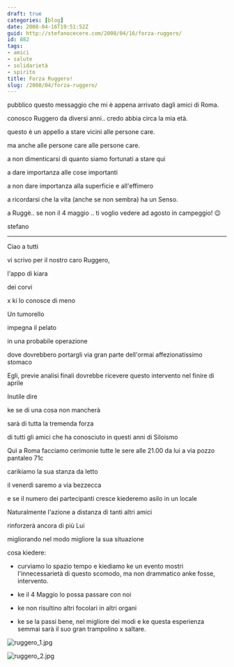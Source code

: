```yaml
---
draft: true
categories: [blog]
date: 2008-04-16T19:51:52Z
guid: http://stefanocecere.com/2008/04/16/forza-ruggero/
id: 882
tags:
- amici
- salute
- solidarietà
- spirito
title: Forza Ruggero!
slug: /2008/04/forza-ruggero/
---
```


pubblico questo messaggio che mi è appena arrivato dagli amici di Roma.
  
conosco Ruggero da diversi anni.. credo abbia circa la mia età.
  
questo è un appello a stare vicini alle persone care.
  
ma anche alle persone care alle persone care.
  
a non dimenticarsi di quanto siamo fortunati a stare qui
  
a dare importanza alle cose importanti
  
a non dare importanza alla superficie e all'effimero
  
a ricordarsi che la vita (anche se non sembra) ha un Senso.

a Ruggè.. se non il 4 maggio .. ti voglio vedere ad agosto in campeggio! 😉
  
stefano

- - - - -

Ciao a tutti
  
vi scrivo per il nostro caro Ruggero,
  
l'appo di kiara
  
dei corvi
  
x ki lo conosce di meno

Un tumorello
  
impegna il pelato
  
in una probabile operazione
  
dove dovrebbero portargli via gran parte dell'ormai affezionatissimo stomaco

Egli, previe analisi finali dovrebbe ricevere questo intervento nel finire di aprile

Inutile dire
  
ke se di una cosa non mancherà
  
sarà di tutta la tremenda forza
  
di tutti gli amici che ha conosciuto in questi anni di Siloismo

Quì a Roma facciamo cerimonie tutte le sere alle 21.00 da lui a via pozzo pantaleo 71c
  
carikiamo la sua stanza da letto
  
il venerdì saremo a via bezzecca
  
e se il numero dei partecipanti cresce kiederemo asilo in un locale

Naturalmente l'azione a distanza di tanti altri amici
  
rinforzerà ancora di più Lui
  
migliorando nel modo migliore la sua situazione

cosa kiedere:

- curviamo lo spazio tempo e kiediamo ke un evento mostri l'innecessarietà di questo scomodo, ma non drammatico anke fosse, intervento.
  
- ke il 4 Maggio lo possa passare con noi
  
- ke non risultino altri focolari in altri organi
  
- ke se la passi bene, nel migliore dei modi e ke questa esperienza semmai sarà il suo gran trampolino x saltare.

![ruggero_1.jpg](http://stefanocecere.com/wp-content/uploads/sites/3/2008/04/ruggero_1.jpg)
  
![ruggero_2.jpg](http://stefanocecere.com/wp-content/uploads/sites/3/2008/04/ruggero_2.jpg)